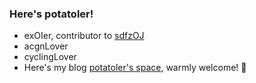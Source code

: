 ### Here's potatoler!
- exOIer, contributor to [sdfzOJ](https://gitee.com/zhjxaoini/syzoj)
- acgnLover
- cyclingLover
- Here's my blog [potatoler's space](https://potatoler.ren/), warmly welcome! 🤗
